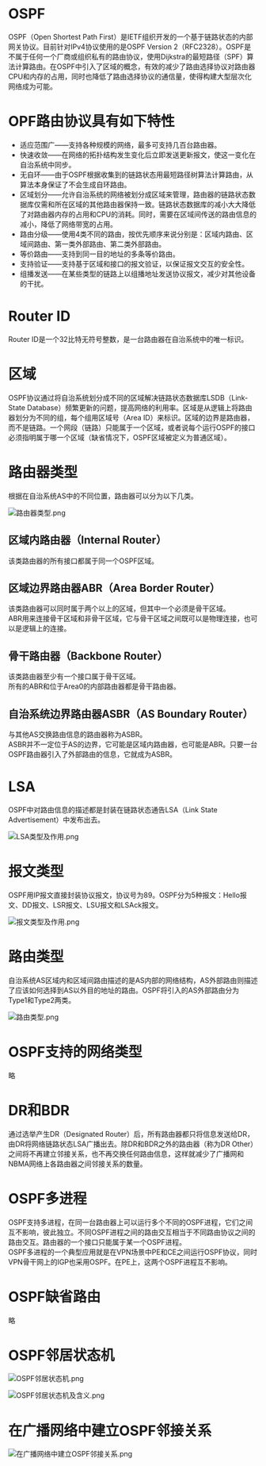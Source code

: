# OSPF  

OSPF（Open Shortest Path First）是IETF组织开发的一个基于链路状态的内部网关协议。目前针对IPv4协议使用的是OSPF Version 2（RFC2328）。OSPF是不属于任何一个厂商或组织私有的路由协议，使用Dijkstra的最短路径（SPF）算法计算路由。在OSPF中引入了区域的概念，有效的减少了路由选择协议对路由器CPU和内存的占用，同时也降低了路由选择协议的通信量，使得构建大型层次化网络成为可能。  

# OPF路由协议具有如下特性  

* 适应范围广——支持各种规模的网络，最多可支持几百台路由器。  
* 快速收敛——在网络的拓扑结构发生变化后立即发送更新报文，使这一变化在自治系统中同步。  
* 无自环——由于OSPF根据收集到的链路状态用最短路径树算法计算路由，从算法本身保证了不会生成自环路由。  
* 区域划分——允许自治系统的网络被划分成区域来管理，路由器的链路状态数据库仅需和所在区域的其他路由器保持一致。链路状态数据库的减小大大降低了对路由器内存的占用和CPU的消耗。同时，需要在区域间传送的路由信息的减小，降低了网络带宽的占用。  
* 路由分级——使用4类不同的路由，按优先顺序来说分别是：区域内路由、区域间路由、第一类外部路由、第二类外部路由。  
* 等价路由——支持到同一目的地址的多条等价路由。  
* 支持验证——支持基于区域和接口的报文验证，以保证报文交互的安全性。  
* 组播发送——在某些类型的链路上以组播地址发送协议报文，减少对其他设备的干扰。  

# Router ID  

Router ID是一个32比特无符号整数，是一台路由器在自治系统中的唯一标识。  

# 区域  

OSPF协议通过将自治系统划分成不同的区域解决链路状态数据库LSDB（Link-State Database）频繁更新的问题，提高网络的利用率。区域是从逻辑上将路由器划分为不同的组，每个组用区域号（Area ID）来标识。区域的边界是路由器，而不是链路。一个网段（链路）只能属于一个区域，或者说每个运行OSPF的接口必须指明属于哪一个区域（缺省情况下，OSPF区域被定义为普通区域）。

# 路由器类型  

根据在自治系统AS中的不同位置，路由器可以分为以下几类。  

![路由器类型.png](路由器类型.png)

## 区域内路由器（Internal Router）  

该类路由器的所有接口都属于同一个OSPF区域。  

## 区域边界路由器ABR（Area Border Router）  

该类路由器可以同时属于两个以上的区域，但其中一个必须是骨干区域。  
ABR用来连接骨干区域和非骨干区域，它与骨干区域之间既可以是物理连接，也可以是逻辑上的连接。   

## 骨干路由器（Backbone Router）  

该类路由器至少有一个接口属于骨干区域。  
所有的ABR和位于Area0的内部路由器都是骨干路由器。  

## 自治系统边界路由器ASBR（AS Boundary Router）  

与其他AS交换路由信息的路由器称为ASBR。  
ASBR并不一定位于AS的边界，它可能是区域内路由器，也可能是ABR。只要一台OSPF路由器引入了外部路由的信息，它就成为ASBR。  

# LSA  

OSPF中对路由信息的描述都是封装在链路状态通告LSA（Link State Advertisement）中发布出去。  

![LSA类型及作用.png](LSA类型及作用.png)

# 报文类型  

OSPF用IP报文直接封装协议报文，协议号为89。OSPF分为5种报文：Hello报文、DD报文、LSR报文、LSU报文和LSAck报文。  

![报文类型及作用.png](报文类型及作用.png)

# 路由类型  

自治系统AS区域内和区域间路由描述的是AS内部的网络结构，AS外部路由则描述了应该如何选择到AS以外目的地址的路由。OSPF将引入的AS外部路由分为Type1和Type2两类。  

![路由类型.png](路由类型.png)

# OSPF支持的网络类型  

略

# DR和BDR  

通过选举产生DR（Designated Router）后，所有路由器都只将信息发送给DR，由DR将网络链路状态LSA广播出去。除DR和BDR之外的路由器（称为DR Other）之间将不再建立邻接关系，也不再交换任何路由信息，这样就减少了广播网和NBMA网络上各路由器之间邻接关系的数量。  

# OSPF多进程  

OSPF支持多进程，在同一台路由器上可以运行多个不同的OSPF进程，它们之间互不影响，彼此独立。不同OSPF进程之间的路由交互相当于不同路由协议之间的路由交互。路由器的一个接口只能属于某一个OSPF进程。  
OSPF多进程的一个典型应用就是在VPN场景中PE和CE之间运行OSPF协议，同时VPN骨干网上的IGP也采用OSPF。在PE上，这两个OSPF进程互不影响。  

# OSPF缺省路由  

略  

# OSPF邻居状态机  

![OSPF邻居状态机.png](OSPF邻居状态机.png)

![OSPF邻居状态机及含义.png](OSPF邻居状态机及含义.png)

# 在广播网络中建立OSPF邻接关系  

![在广播网络中建立OSPF邻接关系.png](在广播网络中建立OSPF邻接关系.png)



